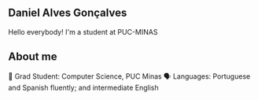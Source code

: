 ## Daniel Alves Gonçalves
Hello everybody! I'm a student at PUC-MINAS

## About me
📖 Grad Student: Computer Science, PUC Minas
🗣️ Languages: Portuguese and Spanish fluently; and intermediate English

